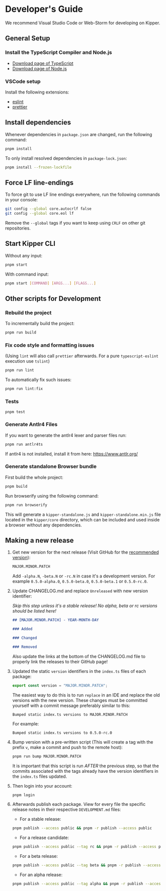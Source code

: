 # Developer's Guide

We recommend Visual Studio Code or Web-Storm for developing on Kipper.

## General Setup

### Install the TypeScript Compiler and Node.js

- [Download page of TypeScript](https://www.typescriptlang.org/download)
- [Download page of Node.js](https://nodejs.org/en/download/)

### VSCode setup

Install the following extensions:

- [eslint](https://marketplace.visualstudio.com/items?itemName=dbaeumer.vscode-eslint)
- [prettier](https://marketplace.visualstudio.com/items?itemName=esbenp.prettier-vscode)

## Install dependencies

Whenever dependencies in `package.json` are changed, run the following command:

```sh
pnpm install
```

To only install resolved dependencies in `package-lock.json`:

```sh
pnpm install --frozen-lockfile
```

## Force LF line-endings

To force git to use LF line endings everywhere, run the following commands in your console:

```bash
git config --global core.autocrlf false
git config --global core.eol lf
```

Remove the `--global` tags if you want to keep using `CRLF` on other git repositories.

## Start Kipper CLI

Without any input:

```bash
pnpm start
```

With command input:

```bash
pnpm start [COMMAND] [ARGS...] [FLAGS...]
```

## Other scripts for Development

### Rebuild the project

To incrementally build the project:

```sh
pnpm run build
```

### Fix code style and formatting issues

(Using `lint` will also call `prettier` afterwards. For a pure `typescript-eslint` execution use `tslint`)

```sh
pnpm run lint
```

To automatically fix such issues:

```sh
pnpm run lint:fix
```

### Tests

```sh
pnpm test
```

### Generate Antlr4 Files

If you want to generate the antlr4 lexer and parser files run:

```bash
pnpm run antlr4ts
```

If antlr4 is not installed, install it from here: https://www.antlr.org/

### Generate standalone Browser bundle

First build the whole project:

```bash
pnpm build
```

Run browserify using the following command:

```bash
pnpm run browserify
```

This will generate a `kipper-standalone.js` and `kipper-standalone.min.js` file located in the `kipper/core` directory,
which can be included and used inside a browser without any dependencies.

## Making a new release

1. Get new version for the next release
   (Visit GitHub for the [recommended version](https://github.com/Luna-Klatzer/Kipper/releases)):

   ```bash
   MAJOR.MINOR.PATCH
   ```

   Add `-alpha.N`, `-beta.N` or `-rc.N` in case it's a development version.
   For example `0.5.0-alpha.0`, `0.5.0-beta.0`, `0.5.0-beta.1` or `0.5.0-rc.0`.

2. Update CHANGELOG.md and replace `Unreleased` with new version identifier:

   _Skip this step unless it's a stable release! No alpha, beta or rc versions should be listed here!_

   ```markdown
   ## [MAJOR.MINOR.PATCH] - YEAR-MONTH-DAY

   ### Added

   ### Changed

   ### Removed
   ```

   Also update the links at the bottom of the CHANGELOG.md file to properly link the releases to their GitHub page!

3. Updated the static `version` identifiers in the `index.ts` files of each package:

   ```ts
   export const version = "MAJOR.MINOR.PATCH";
   ```

   The easiest way to do this is to run `replace` in an IDE and replace the old versions with the new version. These
   changes must be committed yourself with a commit message preferably similar to this:

   ```
   Bumped static index.ts versions to MAJOR.MINOR.PATCH
   ```

   For example:

   ```
   Bumped static index.ts versions to 0.5.0-rc.0
   ```

4. Bump version with a pre-written script (This will create a tag with the prefix `v`, make a commit and push to
   the remote host):

   ```bash
   pnpm run bump MAJOR.MINOR.PATCH
   ```

   It is important that this script is run _AFTER_ the previous step, so that the commits associated with the tags
   already have the version identifiers in the `index.ts` files updated.

5. Then login into your account:

   ```bash
   pnpm login
   ```

6. Afterwards publish each package. View for every file the specific release notes in their
   respective `DEVELOPMENT.md` files:

   - For a stable release:

   ```bash
   pnpm publish --access public && pnpm -r publish --access public
   ```

   - For a release candidate:

   ```bash
   pnpm publish --access public --tag rc && pnpm -r publish --access public --tag rc
   ```

   - For a beta release:

   ```bash
   pnpm publish --access public --tag beta && pnpm -r publish --access public --tag beta
   ```

   - For an alpha release:

   ```bash
   pnpm publish --access public --tag alpha && pnpm -r publish --access public --tag alpha
   ```
